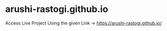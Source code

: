# arushi-rastogi.github.io

Access Live Project Using the given Link ->
https://arushi-rastogi.github.io/
